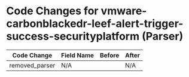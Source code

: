 # Code Changes for vmware-carbonblackedr-leef-alert-trigger-success-securityplatform (Parser)

| Code Change | Field Name | Before | After |
|-------------|------------|--------|-------|
| removed_parser | N/A |  | N/A |
